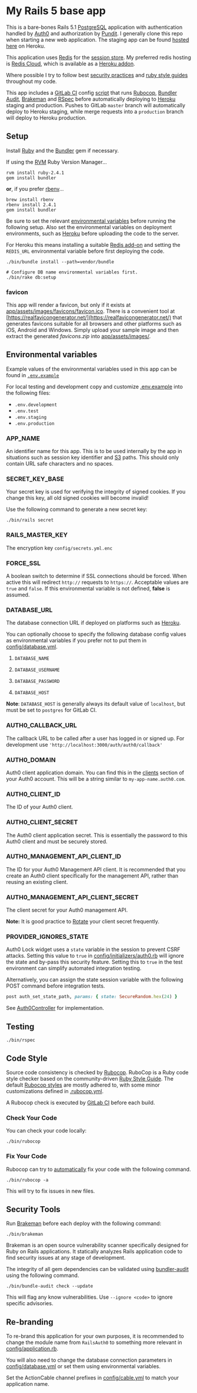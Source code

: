 # My Rails 5 base app

This is a bare-bones Rails 5.1 [PostgreSQL](https://www.postgresql.org/) application with authentication
handled by [Auth0](https://auth0.com/) and authorization by [Pundit](https://github.com/elabs/pundit).
I generally clone this repo when starting a new web application. 
The staging app can be found [hosted here](https://rails-5-auth0-staging.herokuapp.com/) on Heroku.

This application uses [Redis](https://redis.io/) for the [session store](config/initializers/session_store.rb).
My preferred redis hosting is [Redis Cloud](https://redislabs.com/), which is available as a
[Heroku addon](https://elements.heroku.com/addons/rediscloud).

Where possible I try to follow best [security practices](https://github.com/brunofacca/zen-rails-security-checklist)
and [ruby style guides](https://github.com/bbatsov/ruby-style-guide) throughout my code.

This app includes a [GitLab CI](https://about.gitlab.com/gitlab-ci/) config [script](.gitlab-ci.yml) that runs
[Rubocop](http://batsov.com/rubocop/), [Bundler Audit](https://github.com/rubysec/bundler-audit),
[Brakeman](http://brakemanscanner.org/) and [RSpec](http://rspec.info/) before automatically deploying to
[Heroku](https://www.heroku.com/) staging and production. Pushes to GitLab `master` branch will automatically deploy 
to Heroku staging, while merge requests into a `production` branch will deploy to Heroku production.

## Setup

Install [Ruby](https://www.ruby-lang.org/) and the [Bundler](http://bundler.io/) gem if necessary.

If using the [RVM](https://rvm.io/) Ruby Version Manager...

```shell
rvm install ruby-2.4.1
gem install bundler
```

**or**, if you prefer [rbenv](https://github.com/rbenv/rbenv)...

```shell
brew install rbenv
rbenv install 2.4.1
gem install bundler
```

Be sure to set the relevant [environmental variables](#env-vars) before running the following setup.
Also set the environmental variables on deployment environments, such as [Heroku](https://www.heroku.com/)
before uploading the code to the server. 

For Heroku this means installing a suitable
[Redis add-on](https://elements.heroku.com/search/addons?utf8=%E2%9C%93&q=redis) and setting the 
`REDIS_URL` environmental variable before first deploying the code.

```shell
./bin/bundle install --path=vendor/bundle

# Configure DB name environmental variables first.
./bin/rake db:setup
```

### favicon

This app will render a favicon, but only if it exists at 
[app/assets/images/favicons/favicon.ico](app/assets/images/favicons/favicon.ico).
There is a convenient tool at [https://realfavicongenerator.net/](https://realfavicongenerator.net/) 
that generates favicons suitable for all browsers and other platforms such as iOS, Android and Windows.
Simply upload your sample image and then extract the generated *favicons.zip* into 
[app/assets/images/](app/assets/images/).

## Environmental variables <a name="env-vars"></a>

Example values of the environmental variables used in this app can be found in [`.env.example`](.env.example)

For local testing and development copy and customize [.env.example](.env.example) into the following files:

* `.env.development`
* `.env.test`
* `.env.staging`
* `.env.production`


### APP_NAME

An identifier name for this app. This is to be used internally by the app
in situations such as session key identifier and [S3](https://aws.amazon.com/s3/) paths.
This should only contain URL safe characters and no spaces.

### SECRET_KEY_BASE

Your secret key is used for verifying the integrity of signed cookies.
If you change this key, all old signed cookies will become invalid!

Use the following command to generate a new secret key:

```shell 
./bin/rails secret 
``` 

### RAILS_MASTER_KEY
The encryption key `config/secrets.yml.enc`

### FORCE_SSL
A boolean switch to determine if SSL connections should be forced. When active this 
will redirect `http://` requests to `https://`.
Acceptable values are `true` and `false`. If this environmental variable is not
defined, **false** is assumed.

### DATABASE_URL

The database connection URL if deployed on platforms such as [Heroku](https://www.heroku.com/).

You can optionally choose to specify the following database config values as environmental variables
if you prefer not to put them in [config/database.yml](config/database.yml).

  1. `DATABASE_NAME`

  2. `DATABASE_USERNAME`

  3. `DATABASE_PASSWORD`
  
  4. `DATABASE_HOST`
  
**Note**: `DATABASE_HOST` is generally always its default value of `localhost`,
but must be set to `postgres` for GitLab CI.

### AUTH0_CALLBACK_URL

The callback URL to be called after a user has logged in or signed up. For development use
`'http://localhost:3000/auth/auth0/callback'`

### AUTH0_DOMAIN

Auth0 client application domain. You can find this in the [clients](https://manage.auth0.com/#/clients) 
section of your Auth0 account. This will be a string similar to `my-app-name.auth0.com`.

### AUTH0_CLIENT_ID

The ID of your Auth0 client.

### AUTH0_CLIENT_SECRET

The Auth0 client application secret. This is essentially the password to this Auth0 client and must be securely stored.

### AUTH0_MANAGEMENT_API_CLIENT_ID

The ID for your Auth0 Management API client. It is recommended that you create an Auth0 client
specifically for the management API, rather than reusing an existing client.

### AUTH0_MANAGEMENT_API_CLIENT_SECRET

The client secret for your Auth0 management API.

**Note:** It is good practice to [Rotate](https://auth0.com/docs/api/management/v2#!/Clients/post_rotate_secret)
your client secret frequently.

### PROVIDER_IGNORES_STATE

Auth0 Lock widget uses a `state` variable in the session to prevent CSRF attacks.
Setting this value to `true` in [config/initializers/auth0.rb](config/initializers/auth0.rb) 
will ignore the state and by-pass this security feature. Setting this to `true` in the test environment
can simplify automated integration testing.

Alternatively, you can assign the state session variable with the following POST command
before integration tests.

```ruby
post auth_set_state_path, params: { state: SecureRandom.hex(24) }
```

See [Auth0Controller](app/controllers/auth0_controller.rb) for implementation.

## Testing

```shell
./bin/rspec
```

## Code Style

Source code consistency is checked by [Rubocop](http://batsov.com/rubocop/).
RuboCop is a Ruby code style checker based on the community-driven
[Ruby Style Guide](https://github.com/bbatsov/ruby-style-guide).
The default [Rubocop styles](https://github.com/bbatsov/rubocop/blob/master/config/default.yml)
are mostly adhered to, with some minor customizations defined in [.rubocop.yml](.rubocop.yml).

A Rubocop check is executed by [GitLab CI](https://about.gitlab.com/gitlab-ci/) before each build.

### Check Your Code

You can check your code locally:

```shell
./bin/rubocop
```

### Fix Your Code

Rubocop can try to [automatically](https://github.com/bbatsov/rubocop/wiki/Automatic-Corrections)
fix your code with the following command.

```shell
./bin/rubocop -a
```

This will try to fix issues in new files.

## Security Tools

Run [Brakeman](http://brakemanscanner.org/) before each deploy with the following command:

```shell
./bin/brakeman
```

Brakeman is an open source vulnerability scanner specifically designed for Ruby on Rails applications.
It statically analyzes Rails application code to find security issues at any stage of development.

The integrity of all gem dependencies can be validated using [bundler-audit](https://github.com/rubysec/bundler-audit)
using the following command.

```shell
./bin/bundle-audit check --update
```

This will flag any know vulnerabilities. Use `--ignore <code>` to ignore specific advisories.

## Re-branding

To re-brand this application for your own purposes, it is recommended to change the module name from `RailsAuth0`
to something more relevant in [config/application.rb](config/application.rb).

You will also need to change the database connection parameters in [config/database.yml](config/database.yml)
or set them using environmental variables.

Set the ActionCable channel prefixes in [config/cable.yml](config/cable.yml) to match your application name.

